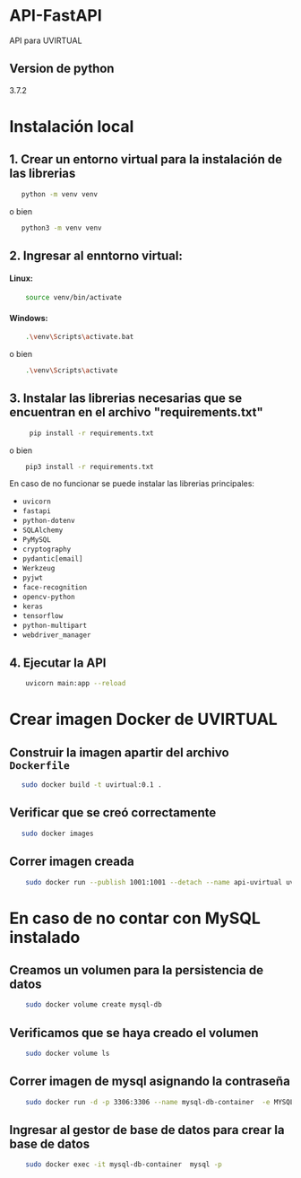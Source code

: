 # API-FastAPI
API para UVIRTUAL


 ## Version de python
  3.7.2
 # Instalación local  

## 1. Crear un entorno virtual para la instalación de las librerias

~~~bash  
   python -m venv venv
~~~
o bien  

~~~bash  
   python3 -m venv venv
~~~

    
## 2. Ingresar al enntorno virtual:

#### Linux:

~~~bash 
    source venv/bin/activate
~~~

#### Windows:

~~~bash  
    .\venv\Scripts\activate.bat
~~~
 o bien 

~~~bash  
    .\venv\Scripts\activate  
~~~

## 3. Instalar las librerias necesarias que se encuentran en el archivo "requirements.txt"

~~~bash  
     pip install -r requirements.txt
~~~

o bien 

~~~bash  
    pip3 install -r requirements.txt
~~~

En caso de no funcionar se puede instalar las librerias principales:

- `uvicorn`
- `fastapi`
- `python-dotenv`
- `SQLAlchemy`
- `PyMySQL`
- `cryptography`
- `pydantic[email]`
- `Werkzeug`
- `pyjwt`
- `face-recognition`
- `opencv-python`
- `keras`
- `tensorflow`
- `python-multipart`
- `webdriver_manager`


   
## 4. Ejecutar la API

~~~bash  
    uvicorn main:app --reload
~~~


# Crear imagen Docker de UVIRTUAL


## Construir la imagen apartir del archivo `Dockerfile`
~~~bash  
   sudo docker build -t uvirtual:0.1 .
~~~

## Verificar que se creó correctamente

~~~bash  
   sudo docker images
~~~

## Correr imagen creada 

~~~bash
    sudo docker run --publish 1001:1001 --detach --name api-uvirtual uvirtual:0.1 
~~~


# En caso de no contar con MySQL instalado

## Creamos un volumen para la persistencia de datos

~~~bash
    sudo docker volume create mysql-db
~~~

## Verificamos que se haya creado el volumen

~~~bash
    sudo docker volume ls
~~~

## Correr imagen de mysql asignando la contraseña

~~~bash
    sudo docker run -d -p 3306:3306 --name mysql-db-container  -e MYSQL_ROOT_PASSWORD=password --mount src=mysql-db,dst=/var/lib/mysql mysql
~~~

## Ingresar al gestor de base de datos para crear la base de datos

~~~bash
    sudo docker exec -it mysql-db-container  mysql -p
~~~

